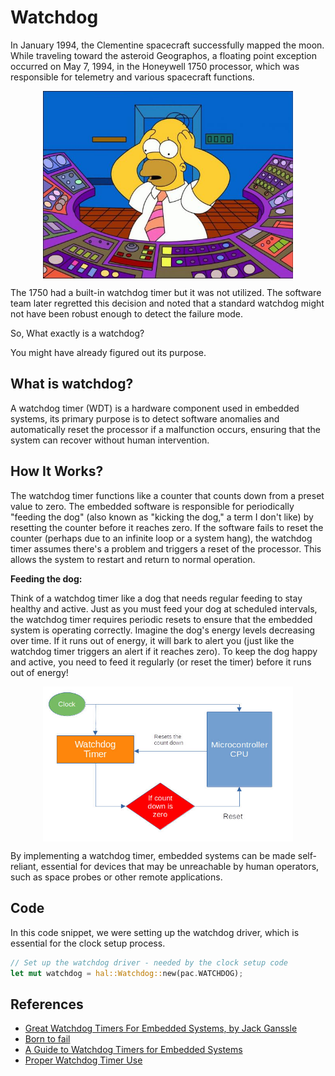 # Watchdog

In January 1994, the Clementine spacecraft successfully mapped the moon. While traveling toward the asteroid Geographos, a floating point exception occurred on May 7, 1994, in the Honeywell 1750 processor, which was responsible for telemetry and various spacecraft functions.


<img style="display: block; margin: auto;" width="400" alt="pico2" src="../images/homer-panic.jpg"/>

The 1750 had a built-in watchdog timer but it was not utilized. The software team later regretted this decision and noted that a standard watchdog might not have been robust enough to detect the failure mode.

So, What exactly is a watchdog? 

You might have already figured out its purpose.

## What is watchdog?
A watchdog timer (WDT) is a hardware component used in embedded systems, its primary purpose is to detect software anomalies and automatically reset the processor if a malfunction occurs, ensuring that the system can recover without human intervention.

## How It Works?

The watchdog timer functions like a counter that counts down from a preset value to zero. The embedded software is responsible for periodically "feeding the dog" (also known as "kicking the dog," a term I don't like) by resetting the counter before it reaches zero. If the software fails to reset the counter (perhaps due to an infinite loop or a system hang), the watchdog timer assumes there's a problem and triggers a reset of the processor. This allows the system to restart and return to normal operation.

**Feeding the dog:** 

Think of a watchdog timer like a dog that needs regular feeding to stay healthy and active. Just as you must feed your dog at scheduled intervals, the watchdog timer requires periodic resets to ensure that the embedded system is operating correctly. Imagine the dog's energy levels decreasing over time. If it runs out of energy, it will bark to alert you (just like the watchdog timer triggers an alert if it reaches zero). To keep the dog happy and active, you need to feed it regularly (or reset the timer) before it runs out of energy!

<img style="display: block; margin: auto;" width="400" alt="pico2" src="../images/watchdog.jpg"/>

By implementing a watchdog timer, embedded systems can be made self-reliant, essential for devices that may be unreachable by human operators, such as space probes or other remote applications.

## Code

In this code snippet, we were setting up the watchdog driver, which is essential for the clock setup process.

```rust
// Set up the watchdog driver - needed by the clock setup code
let mut watchdog = hal::Watchdog::new(pac.WATCHDOG);
```

## References
- [Great Watchdog Timers For Embedded Systems, by Jack Ganssle](https://www.ganssle.com/watchdogs.pdf)
- [Born to fail](https://www.embedded.com/born-to-fail/)
- [A Guide to Watchdog Timers for Embedded Systems](https://interrupt.memfault.com/blog/firmware-watchdog-best-practices)
- [Proper Watchdog Timer Use](https://betterembsw.blogspot.com/2014/05/proper-watchdog-timer-use.html)







